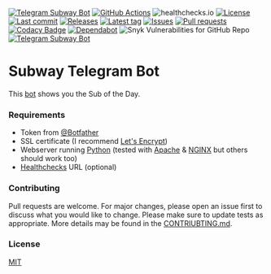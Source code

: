 [![Telegram Subway Bot](https://img.shields.io/badge/Telegram-Bot-blue?logo=telegram)](https://t.me/SubwayBot)
[![GitHub Actions](https://github.com/Crazy-Marvin/yogibot-telegram/actions/workflows/ci.yml/badge.svg)](https://github.com/Crazy-Marvin/yogibot-telegram/actions/workflows/ci.yml)
![healthchecks.io](https://img.shields.io/endpoint?url=https%3A%2F%2Fhealthchecks.io%2Fbadge%2F396c7d03-faf7-4562-9f83-1194d0%2F31QvRDxH%2FSubway.shields)
[![License](https://img.shields.io/github/license/Crazy-Marvin/yogibot-telegram)](https://github.com/Crazy-Marvin/yogibot-telegram/blob/trunk/LICENSE)
[![Last commit](https://img.shields.io/github/last-commit/Crazy-Marvin/yogibot-telegram.svg?style=flat)](https://github.com/Crazy-Marvin/yogibot-telegram/commits)
[![Releases](https://img.shields.io/github/downloads/Crazy-Marvin/yogibot-telegram/total.svg?style=flat)](https://github.com/Crazy-Marvin/yogibot-telegram/releases)
[![Latest tag](https://img.shields.io/github/tag/Crazy-Marvin/yogibot-telegram.svg?style=flat)](https://github.com/Crazy-Marvin/yogibot-telegram/tags)
[![Issues](https://img.shields.io/github/issues/Crazy-Marvin/yogibot-telegram.svg?style=flat)](https://github.com/Crazy-Marvin/yogibot-telegram/issues)
[![Pull requests](https://img.shields.io/github/issues-pr/Crazy-Marvin/yogibot-telegram.svg?style=flat)](https://github.com/Crazy-Marvin/yogibot-telegram/pulls)
[![Codacy Badge](https://app.codacy.com/project/badge/Grade/a9ec4ee98a93425ca8162b369adce3db)](https://www.codacy.com/gh/Crazy-Marvin/yogibot-telegram/dashboard?utm_source=github.com&utm_medium=referral&utm_content=Crazy-Marvin/yogibot-telegram&utm_campaign=Badge_Grade)
[![Dependabot](https://badgen.net/badge/icon/dependabot?icon=dependabot&label)](https://python.org/)
![Snyk Vulnerabilities for GitHub Repo](https://img.shields.io/snyk/vulnerabilities/github/Crazy-Marvin/yogibot-telegram)
[![Telegram Subway Bot](https://img.shields.io/badge/Python-yellow?logo=python)](https://t.me/YogiTelegramBot)

# Subway Telegram Bot

This [bot](http://t.me/SubwayBot) shows you the Sub of the Day.

### Requirements

- Token from [@Botfather](https://telegram.me/botfather)
- SSL certificate (I recommend [Let's Encrypt](https://letsencrypt.org/))
- Webserver running [Python](https://www.python.org) (tested with [Apache](https://httpd.apache.org/) & [NGINX](https://www.nginx.com/) but others should work too)
- [Healthchecks](https://healthchecks.io/#php) URL (optional)

### Contributing

Pull requests are welcome. For major changes, please open an issue first to discuss what you would like to change.
Please make sure to update tests as appropriate.
More details may be found in the [CONTRIUBTING.md](https://github.com/Crazy-Marvin/yogibot-telegram/tree/trunk/.github/CONTRIBUTING.md).

### License

[MIT](https://choosealicense.com/licenses/mit/)
